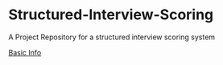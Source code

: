 # Structured-Interview-Scoring
A Project Repository for a structured interview scoring system


[Basic Info](https://www.indeed.com/hire/c/info/scoring-sheet?gclid=Cj0KCQiA8ICOBhDmARIsAEGI6o2nGe0HoAtXOgBJ9vOJaXydTo32OOLOzyrWoTviiKteLSrFPFR-XC0aAuFtEALw_wcB&aceid=)
